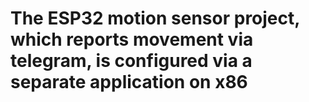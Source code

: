 # The ESP32 motion sensor project, which reports movement via telegram, is configured via a separate application on x86